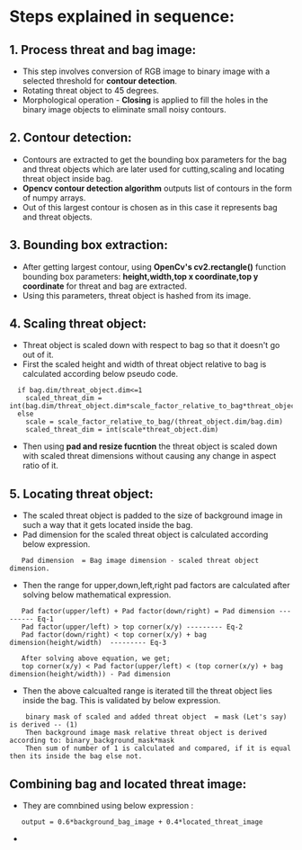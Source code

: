 # Steps explained in sequence:

## 1. Process threat and bag image:
- This step involves conversion of RGB image to binary image with a selected threshold for **contour detection**.
- Rotating threat object to 45 degrees.
- Morphological operation - **Closing** is applied to fill the holes in the binary image objects to eliminate small noisy contours.

## 2. Contour detection:
 - Contours are extracted to get the bounding box parameters for the bag and threat objects which are later used for cutting,scaling and locating threat object inside bag.
 - **Opencv contour detection algorithm** outputs list of contours in the form of numpy arrays.
 - Out of this largest contour is chosen as in this case it represents bag and threat objects.
 
 ## 3. Bounding box extraction:
 - After getting largest contour, using **OpenCv's cv2.rectangle()** function bounding box parameters: **height,width,top x coordinate,top y coordinate** for threat and bag are extracted.
 - Using this parameters, threat object is hashed from its image.
 
## 4. Scaling threat object:
- Threat object is scaled down with respect to bag so that it doesn't go out of it.
- First the scaled height and width of threat object relative to bag is calculated according below pseudo code.
```
  if bag.dim/threat_object.dim<=1
    scaled_threat_dim = int(bag.dim/threat_object.dim*scale_factor_relative_to_bag*threat_object.dim)
  else 
    scale = scale_factor_relative_to_bag/(threat_object.dim/bag.dim)
    scaled_threat_dim = int(scale*threat_object.dim)
```
- Then using **pad and resize fucntion** the threat object is scaled down with scaled threat dimensions without causing any change in aspect ratio of it.

## 5. Locating threat object:
- The scaled threat object is padded to the size of background image in such a way that it gets located inside the bag.
- Pad dimension for the scaled threat object is calculated according below expression.
```
   Pad dimension  = Bag image dimension - scaled threat object dimension.
```
- Then the range for upper,down,left,right pad factors are calculated after solving below mathematical expression.
```
   Pad factor(upper/left) + Pad factor(down/right) = Pad dimension --------- Eq-1
   Pad factor(upper/left) > top corner(x/y) --------- Eq-2
   Pad factor(down/right) < top corner(x/y) + bag dimension(height/width)  --------- Eq-3
   
   After solving above equation, we get;
   top corner(x/y) < Pad factor(upper/left) < (top corner(x/y) + bag dimension(height/width)) - Pad dimension  
```
- Then the above calcualted range is iterated till the threat object lies inside the bag. This is validated by below expression.
```
    binary mask of scaled and added threat object  = mask (Let's say) is derived -- (1)
    Then background image mask relative threat object is derived according to: binary_background_mask*mask
    Then sum of number of 1 is calculated and compared, if it is equal then its inside the bag else not.
```

## Combining bag and located threat image:
- They are comnbined using below expression :
```
   output = 0.6*background_bag_image + 0.4*located_threat_image
```
- 
